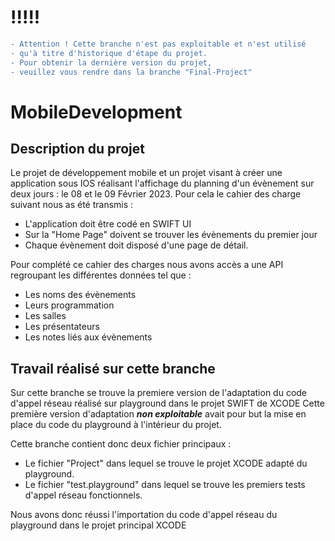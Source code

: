 # !!!!!
```diff 
- Attention ! Cette branche n'est pas exploitable et n'est utilisé 
- qu'à titre d'historique d'étape du projet. 
- Pour obtenir la dernière version du projet, 
- veuillez vous rendre dans la branche "Final-Project" 
```

# MobileDevelopment

## Description du projet

Le projet de développement mobile et un projet visant à créer une application sous IOS réalisant l'affichage du planning d'un évènement sur deux jours : le 08 et le 09 Février 2023.
Pour cela le cahier des charge suivant nous as été transmis :
+ L'application doit être codé en SWIFT UI
+ Sur la "Home Page" doivent se trouver les évènements du premier jour
+ Chaque évènement doit disposé d'une page de détail.

Pour complété ce cahier des charges nous avons accès a une API regroupant les différentes données tel que :
+ Les noms des évènements
+ Leurs programmation
+ Les salles
+ Les présentateurs
+ Les notes liés aux évènements

## Travail réalisé sur cette branche

Sur cette branche se trouve la premiere version de l'adaptation du code d'appel réseau réalisé sur playground dans le projet SWIFT de XCODE
Cette première version d'adaptation **_non exploitable_** avait pour but la mise en place du code du playground à l'intérieur du projet.

Cette branche contient donc deux fichier principaux :
- Le fichier "Project" dans lequel se trouve le projet XCODE adapté du playground.
- Le fichier "test.playground" dans lequel se trouve les premiers tests d'appel réseau fonctionnels.

Nous avons donc réussi l'importation du code d'appel réseau du playground dans le projet principal XCODE
